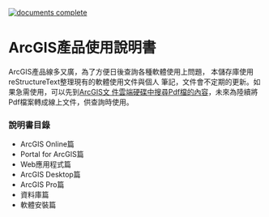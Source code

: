 [![documents complete](https://img.shields.io/badge/complete-1%25-yellow.svg)](https://github.com/idtdocument/arcgis)

# ArcGIS產品使用說明書

ArcGIS產品線多又廣，為了方便日後查詢各種軟體使用上問題，
本儲存庫使用reStructureText整理現有的軟體使用文件與個人
筆記，文件會不定期的更新。如果急需使用，可以先到[ArcGIS文
件雲端硬碟中搜尋Pdf檔的內容](https://drive.google.com/open?id=0B1_wYvfTmsDXLUpub3BYcy1lY2s)，未來為陸續將Pdf檔案轉成線上文件，供查詢時使用。

### 說明書目錄

- ArcGIS Online篇
- Portal for ArcGIS篇
- Web應用程式篇
- ArcGIS Desktop篇
- ArcGIS Pro篇
- 資料庫篇
- 軟體安裝篇

